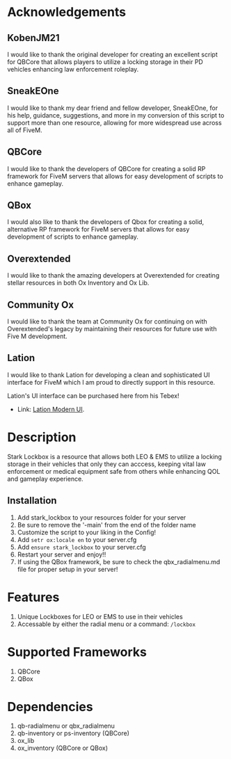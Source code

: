 # Acknowledgements

## KobenJM21
I would like to thank the original developer for creating an excellent script for QBCore that allows players to utilize a locking storage in their PD vehicles enhancing law enforcement roleplay.

## SneakEOne
I would like to thank my dear friend and fellow developer, SneakEOne, for his help, guidance, suggestions, and more in my conversion of this script to support more than one resource, allowing for more widespread use across all of FiveM.

## QBCore
I would like to thank the developers of QBCore for creating a solid RP framework for FiveM servers that allows for easy development of scripts to enhance gameplay.

## QBox
I would also like to thank the developers of Qbox for creating a solid, alternative RP framework for FiveM servers that allows for easy development of scripts to enhance gameplay.

## Overextended
I would like to thank the amazing developers at Overextended for creating stellar resources in both Ox Inventory and Ox Lib.

## Community Ox
I would like to thank the team at Community Ox for continuing on with Overextended's legacy by maintaining their resources for future use with Five M development.

## Lation
I would like to thank Lation for developing a clean and sophisticated UI interface for FiveM which I am proud to directly support in this resource.

Lation's UI interface can be purchased here from his Tebex!

* Link: [Lation Modern UI](https://lationscripts.com/product/modern-ui).

# Description
Stark Lockbox is a resource that allows both LEO & EMS to utilize a locking storage in their vehicles that only they can acccess, keeping vital law enforcement or medical equipment safe from others while enhancing QOL and gameplay experience.

## Installation
1. Add stark_lockbox to your resources folder for your server
2. Be sure to remove the '-main' from the end of the folder name
3. Customize the script to your liking in the Config!
4. Add ```setr ox:locale en``` to your server.cfg
5. Add ```ensure stark_lockbox``` to your server.cfg
6. Restart your server and enjoy!!
7. If using the QBox framework, be sure to check the qbx_radialmenu.md file for proper setup in your server!

# Features
1. Unique Lockboxes for LEO or EMS to use in their vehicles
2. Accessable by either the radial menu or a command: ```/lockbox```

# Supported Frameworks
1. QBCore
2. QBox

# Dependencies
1. qb-radialmenu or qbx_radialmenu
3. qb-inventory or ps-inventory (QBCore)
4. ox_lib
5. ox_inventory (QBCore or QBox)